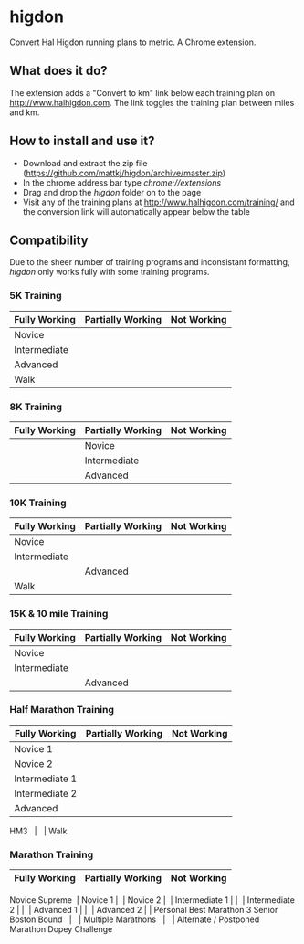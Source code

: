 # higdon
Convert Hal Higdon running plans to metric. A Chrome extension.

## What does it do?

The extension adds a "Convert to km" link below each training plan on http://www.halhigdon.com. The link toggles the training plan between miles and km.

## How to install and use it?

- Download and extract the zip file (https://github.com/mattkj/higdon/archive/master.zip)
- In the chrome address bar type *chrome://extensions*
- Drag and drop the *higdon* folder on to the page
- Visit any of the training plans at http://www.halhigdon.com/training/ and the conversion link will automatically appear below the table

## Compatibility

Due to the sheer number of training programs and inconsistant formatting, *higdon* only works fully with some training programs.

### 5K Training

Fully Working | Partially Working | Not Working
---- | ------- | -----------
Novice |  | 
Intermediate | |
Advanced | |
Walk | |

### 8K Training

Fully Working | Partially Working | Not Working
---- | ------- | -----------
&nbsp; | Novice | 
&nbsp; | Intermediate |
&nbsp; | Advanced |
 
### 10K Training

Fully Working | Partially Working | Not Working
---- | ------- | -----------
Novice |  | 
Intermediate | |
&nbsp; | Advanced |
Walk | |

### 15K & 10 mile Training

Fully Working | Partially Working | Not Working
---- | ------- | -----------
Novice |  | 
Intermediate | |
&nbsp; | Advanced |

### Half Marathon Training

Fully Working | Partially Working | Not Working
---- | ------- | -----------
Novice 1 | | 
Novice 2 | |
Intermediate 1 | |
Intermediate 2 | |
Advanced | |
HM3
&nbsp; | &nbsp; | Walk

### Marathon Training

Fully Working | Partially Working | Not Working
---- | ------- | -----------
Novice Supreme
&nbsp;| Novice 1 | 
&nbsp;| Novice 2 |
&nbsp;| Intermediate 1 | |
&nbsp;| Intermediate 2 | |
&nbsp;| Advanced 1 | |
&nbsp;| Advanced 2 | |
Personal Best
Marathon 3
Senior
Boston Bound
&nbsp; | &nbsp; | Multiple Marathons
&nbsp; | &nbsp; | Alternate / Postponed Marathon
Dopey Challenge



